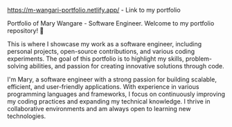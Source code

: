 https://m-wangari-portfolio.netlify.app/ - Link to my portfolio

Portfolio of Mary Wangare - Software Engineer.
Welcome to my portfolio repository! 👋

This is where I showcase my work as a software engineer, including personal projects, open-source contributions, and various coding experiments. The goal of this portfolio is to highlight my skills, problem-solving abilities, and passion for creating innovative solutions through code.


I'm Mary, a software engineer with a strong passion for building scalable, efficient, and user-friendly applications. With experience in various programming languages and frameworks, I focus on continuously improving my coding practices and expanding my technical knowledge. I thrive in collaborative environments and am always open to learning new technologies.

